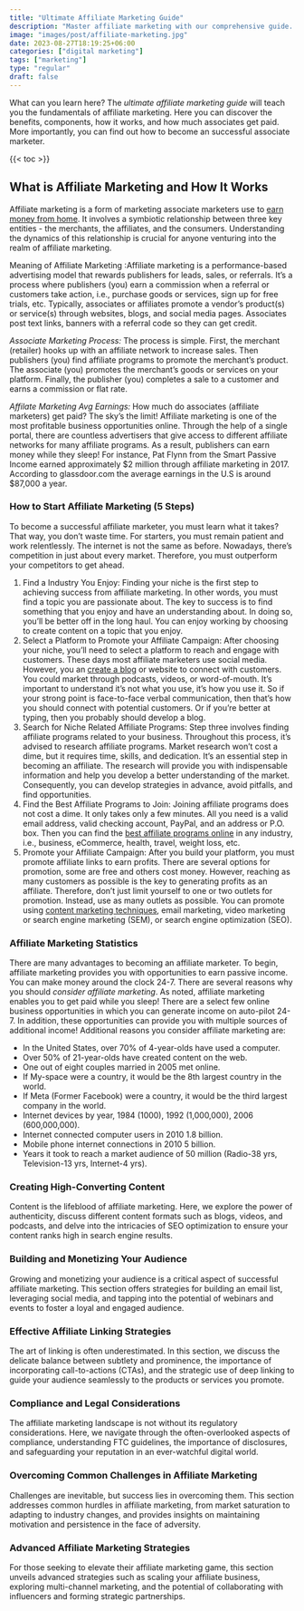 ```yaml
---
title: "Ultimate Affiliate Marketing Guide"
description: "Master affiliate marketing with our comprehensive guide. Learn strategies, tips, and tricks to boost revenue and maximize your affiliate earnings."
image: "images/post/affiliate-marketing.jpg"
date: 2023-08-27T18:19:25+06:00
categories: ["digital marketing"]
tags: ["marketing"]
type: "regular"
draft: false
---
```


What can you learn here? The _ultimate affiliate marketing guide_ will teach you the fundamentals of affiliate marketing. Here you can discover the benefits, components, how it works, and how much associates get paid. More importantly, you can find out how to become an successful associate marketer.

{{< toc >}}

## What is Affiliate Marketing and How It Works

Affiliate marketing is a form of marketing associate marketers use to [earn money from home](/blog/ways-to-make-money-online). It involves a symbiotic relationship between three key entities - the merchants, the affiliates, and the consumers. Understanding the dynamics of this relationship is crucial for anyone venturing into the realm of affiliate marketing.

Meaning of Affiliate Marketing
 :Affiliate marketing is a performance-based advertising model that rewards publishers for leads, sales, or referrals. It’s a process where publishers (you) earn a commission when a referral or customers take action, i.e., purchase goods or services, sign up for free trials, etc. Typically, associates or affiliates promote a vendor’s product(s) or service(s) through websites, blogs, and social media pages. Associates post text links, banners with a referral code so they can get credit.

_Associate Marketing Process:_ The process is simple. First, the merchant (retailer) hooks up with an affiliate network to increase sales. Then publishers (you) find affiliate programs to promote the merchant’s product. The associate (you) promotes the merchant’s goods or services on your platform. Finally, the publisher (you) completes a sale to a customer and earns a commission or flat rate.

_Affilate Marketing Avg Earnings:_ How much do associates (affiliate marketers) get paid? The sky’s the limit! Affiliate marketing is one of the most profitable business opportunities online. Through the help of a single portal, there are countless advertisers that give access to different affiliate networks for many affiliate programs. As a result, publishers can earn money while they sleep! For instance, Pat Flynn from the Smart Passive Income earned approximately $2 million through affiliate marketing in 2017. According to glassdoor.com the average earnings in the U.S is around $87,000 a year.

### How to Start Affiliate Marketing (5 Steps)

To become a successful affiliate marketer, you must learn what it takes? That way, you don’t waste time. For starters, you must remain patient and work relentlessly. The internet is not the same as before. Nowadays, there’s competition in just about every market. Therefore, you must outperform your competitors to get ahead.

1. Find a Industry You Enjoy: Finding your niche is the first step to achieving success from affiliate marketing. In other words, you must find a topic you are passionate about. The key to success is to find something that you enjoy and have an understanding about. In doing so, you’ll be better off in the long haul. You can enjoy working by choosing to create content on a topic that you enjoy.
2. Select a Platform to Promote your Affiliate Campaign: After choosing your niche, you’ll need to select a platform to reach and engage with customers. These days most affiliate marketers use social media. However, you an [create a blog](/blog/create-a-blog-for-free) or website to connect with customers. You could market through podcasts, videos, or word-of-mouth. It’s important to understand it’s not what you use, it’s how you use it. So if your strong point is face-to-face verbal communication, then that’s how you should connect with potential customers. Or if you’re better at typing, then you probably should develop a blog.
3. Search for Niche Related Affiliate Programs: Step three involves finding affiliate programs related to your business. Throughout this process, it’s advised to research affiliate programs. Market research won’t cost a dime, but it requires time, skills, and dedication. It’s an essential step in becoming an affiliate. The research will provide you with indispensable information and help you develop a better understanding of the market. Consequently, you can develop strategies in advance, avoid pitfalls, and find opportunities.
4. Find the Best Affiliate Programs to Join: Joining affiliate programs does not cost a dime. It only takes only a few minutes. All you need is a valid email address, valid checking account, PayPal, and an address or P.O. box. Then you can find the [best affiliate programs online](/blog/best-affiliate-programs-online) in any industry, i.e., business, eCommerce, health, travel, weight loss, etc.
5. Promote your Affiliate Campaign: After you build your platform, you must promote affiliate links to earn profits. There are several options for promotion, some are free and others cost money. However, reaching as many customers as possible is the key to generating profits as an affiliate. Therefore, don’t just limit yourself to one or two outlets for promotion. Instead, use as many outlets as possible. You can promote using [content marketing techniques](/blog/content-marketing), email marketing, video marketing or search engine marketing (SEM), or search engine optimization (SEO).

### Affiliate Marketing Statistics

There are many advantages to becoming an affiliate marketer. To begin, affiliate marketing provides you with opportunities to earn passive income. You can make money around the clock 24-7. There are several reasons why you should _consider affiliate marketing_. As noted, affiliate marketing enables you to get paid while you sleep! There are a select few online business opportunities in which you can generate income on auto-pilot 24-7. In addition, these opportunities can provide you with multiple sources of additional income! Additional reasons you consider affiliate marketing are:

- In the United States, over 70% of 4-year-olds have used a computer.
- Over 50% of 21-year-olds have created content on the web.
- One out of eight couples married in 2005 met online.
- If My-space were a country, it would be the 8th largest country in the world.
- If Meta (Former Facebook) were a country, it would be the third largest company in the world.
- Internet devices by year, 1984 (1000), 1992 (1,000,000), 2006 (600,000,000).
- Internet connected computer users in 2010 1.8 billion.
- Mobile phone internet connections in 2010 5 billion.
- Years it took to reach a market audience of 50 million (Radio-38 yrs, Television-13 yrs, Internet-4 yrs).

### Creating High-Converting Content

Content is the lifeblood of affiliate marketing. Here, we explore the power of authenticity, discuss different content formats such as blogs, videos, and podcasts, and delve into the intricacies of SEO optimization to ensure your content ranks high in search engine results.

### Building and Monetizing Your Audience

Growing and monetizing your audience is a critical aspect of successful affiliate marketing. This section offers strategies for building an email list, leveraging social media, and tapping into the potential of webinars and events to foster a loyal and engaged audience.

### Effective Affiliate Linking Strategies

The art of linking is often underestimated. In this section, we discuss the delicate balance between subtlety and prominence, the importance of incorporating call-to-actions (CTAs), and the strategic use of deep linking to guide your audience seamlessly to the products or services you promote.

### Compliance and Legal Considerations

The affiliate marketing landscape is not without its regulatory considerations. Here, we navigate through the often-overlooked aspects of compliance, understanding FTC guidelines, the importance of disclosures, and safeguarding your reputation in an ever-watchful digital world.

### Overcoming Common Challenges in Affiliate Marketing

Challenges are inevitable, but success lies in overcoming them. This section addresses common hurdles in affiliate marketing, from market saturation to adapting to industry changes, and provides insights on maintaining motivation and persistence in the face of adversity.

### Advanced Affiliate Marketing Strategies

For those seeking to elevate their affiliate marketing game, this section unveils advanced strategies such as scaling your affiliate business, exploring multi-channel marketing, and the potential of collaborating with influencers and forming strategic partnerships.
